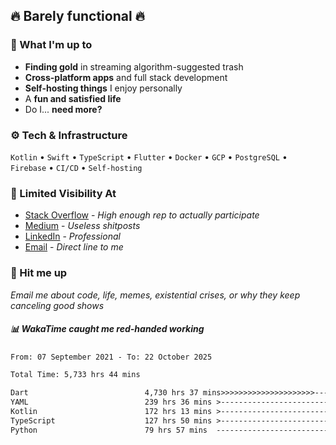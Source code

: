 ## 🔥 Barely functional 🔥

### 🎯 What I'm up to

- **Finding gold** in streaming algorithm-suggested trash
- **Cross-platform apps** and full stack development
- **Self-hosting things** I enjoy personally
- A **fun and satisfied life**
- Do I... **need more?**

### ⚙️ Tech & Infrastructure

`Kotlin` • `Swift` • `TypeScript` • `Flutter` • `Docker` • `GCP` • `PostgreSQL` • `Firebase` •
`CI/CD` • `Self-hosting`

### 🔗 Limited Visibility At

- [Stack Overflow](https://stackoverflow.com/users/15199864/deepanshu) - *High enough rep to
  actually participate*
- [Medium](https://medium.com/@deepanshuc2141) - *Useless shitposts*
- [LinkedIn](https://www.linkedin.com/in/chaudhary-deepanshu/) - *Professional*
- [Email](mailto:0qs8e9yn@duck.com) - *Direct line to me*

### 💬 Hit me up

*Email me about code, life, memes, existential crises, or why they keep canceling good shows*

##### 📊 *WakaTime caught me red-handed working*

<!--START_SECTION:waka-->

```txt
From: 07 September 2021 - To: 22 October 2025

Total Time: 5,733 hrs 44 mins

Dart                          4,730 hrs 37 mins>>>>>>>>>>>>>>>>>>>>>----   82.51 %
YAML                          239 hrs 36 mins >------------------------   04.18 %
Kotlin                        172 hrs 13 mins >------------------------   03.00 %
TypeScript                    127 hrs 50 mins >------------------------   02.23 %
Python                        79 hrs 57 mins  -------------------------   01.39 %
```

<!--END_SECTION:waka-->

<!---
If you're reading this in the raw file, you've gone too deep. Go back.
--->
